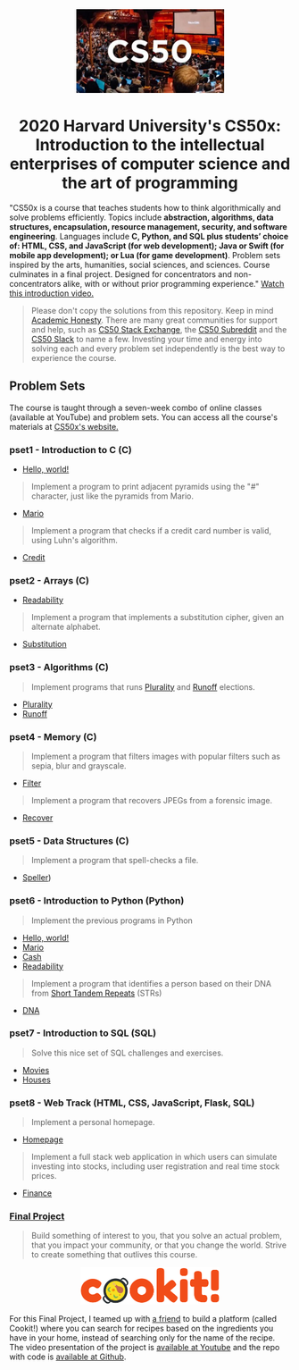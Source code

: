 <div align="center">
    <img src="./cs50x-image.jpg" height="150"/>
    <h1><b>2020 Harvard University's CS50x</b>: Introduction to the intellectual enterprises of computer science and the art of programming</h1>
</div>

"CS50x is a course that teaches students how to think algorithmically and solve problems efficiently. Topics include **abstraction, algorithms, data structures, encapsulation, resource management, security, and software engineering**. Languages include **C, Python, and SQL plus students’ choice of: HTML, CSS, and JavaScript (for web development); Java or Swift (for mobile app development); or Lua (for game development)**. Problem sets inspired by the arts, humanities, social sciences, and sciences. Course culminates in a final project. Designed for concentrators and non-concentrators alike, with or without prior programming experience." [Watch this introduction video.](https://youtu.be/3oFAJtFE8YU)

> Please don't copy the solutions from this repository. Keep in mind [Academic Honesty](https://cs50.harvard.edu/x/2020/syllabus/#academic-honesty). There are many great communities for support and help, such as [CS50 Stack Exchange](https://cs50.stackexchange.com/), the [CS50 Subreddit](https://www.reddit.com/r/cs50/) and the [CS50 Slack](http://cs50.edx.org/slack) to name a few. Investing your time and energy into solving each and every problem set independently is the best way to experience the course.

## Problem Sets  
The course is taught through a seven-week combo of online classes (available at YouTube) and problem sets. You can access all the course's materials at [CS50x's website.](https://cs50.harvard.edu/x/2020/)

### pset1 - Introduction to C (C)

- [Hello, world!](pset1/hello/)
> Implement a program to print adjacent pyramids using the "#" character, just like the pyramids from Mario.
- [Mario](pset1/mario/)
> Implement a program that checks if a credit card number is valid, using Luhn's algorithm.
- [Credit](pset1/credit/)

### pset2 - Arrays (C)

- [Readability](pset2/readability/readability.c)
> Implement a program that implements a substitution cipher, given an alternate alphabet.
- [Substitution](pset2/caesar/)

### pset3 - Algorithms (C)

> Implement programs that runs [Plurality](https://en.wikipedia.org/wiki/Plurality_voting) and [Runoff](https://www.ncsl.org/research/elections-and-campaigns/primary-runoff-elections.aspx) elections.

- [Plurality](pset3/plurality/)
- [Runoff](pset3/runoff/)

### pset4 - Memory (C)

> Implement a program that filters images with popular filters such as sepia, blur and grayscale.

- [Filter](pset4/filter/)
> Implement a program that recovers JPEGs from a forensic image.
- [Recover](pset4/recover/)

### pset5 - Data Structures (C)

> Implement a program that spell-checks a file.
- [Speller](pset5/speller/))

### pset6 - Introduction to Python (Python)

> Implement the previous programs in Python
- [Hello, world!](pset6/hello/)
- [Mario](pset6/mario/)
- [Cash](pset6/cash/)
- [Readability](pset6/readability/)
> Implement a program that identifies a person based on their DNA from [Short Tandem Repeats](https://en.wikipedia.org/wiki/STR_analysis) (STRs)
- [DNA](pset6/dna/)

### pset7 - Introduction to SQL (SQL)

> Solve this nice set of SQL challenges and exercises.
- [Movies](pset7/movies)
- [Houses](pset7/houses/roster.py)

### pset8 - Web Track (HTML, CSS, JavaScript, Flask, SQL)

> Implement a personal homepage.
- [Homepage](pset8/homepage)
> Implement a full stack web application in which users can simulate investing into stocks, including user registration and real time stock prices.
- [Finance](pset8/finance)

### [Final Project](final-project/)
> Build something of interest to you, that you solve an actual problem, that you impact your community, or that you change the world. Strive to create something that outlives this course.

<div align="center">
  <img src="./final-project-logo.svg" width="250"/>
</div>

For this Final Project, I teamed up with [a friend](github.com/weltonfelix) to build a platform (called Cookit!) where you can search for recipes based on the ingredients you have in your home, instead of searching only for the name of the recipe. The video presentation of the project is [available at Youtube](https://youtu.be/QfpLtNVWxLg) and the repo with code is [available at Github](https://github.com/weltonfelix/cookit).
